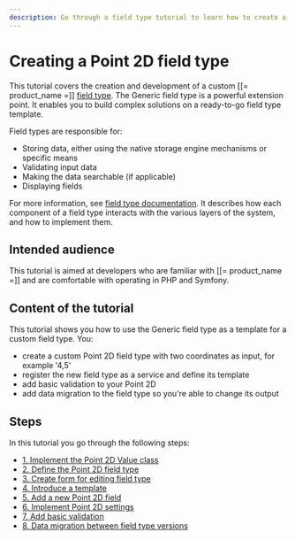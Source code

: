 ```yaml
---
description: Go through a field type tutorial to learn how to create a custom field type based on the built-in Generic field type.
---
```


# Creating a Point 2D field type

This tutorial covers the creation and development of a custom [[= product_name =]] [field type](create_custom_generic_field_type.md).
The Generic field type is a powerful extension point.
It enables you to build complex solutions on a ready-to-go field type template.

Field types are responsible for:

- Storing data, either using the native storage engine mechanisms or specific means
- Validating input data
- Making the data searchable (if applicable)
- Displaying fields

For more information, see [field type documentation](field_types.md).
It describes how each component of a field type interacts with the various layers of the system, and how to implement them.

## Intended audience

This tutorial is aimed at developers who are familiar with [[= product_name =]] and are comfortable with operating in PHP and Symfony.

## Content of the tutorial

This tutorial shows you how to use the Generic field type as a template for a custom field type.
You:

- create a custom Point 2D field type with two coordinates as input, for example '4,5'
- register the new field type as a service and define its template
- add basic validation to your Point 2D
- add data migration to the field type so you're able to change its output

## Steps

In this tutorial you go through the following steps:

- [1. Implement the Point 2D Value class](1_implement_the_point2d_value_class.md)
- [2. Define the Point 2D field type](2_define_point2d_field_type.md)
- [3. Create form for editing field type](3_create_form_for_point2d.md)
- [4. Introduce a template](4_introduce_a_template.md)
- [5. Add a new Point 2D field](5_add_a_field.md)
- [6. Implement Point 2D settings](6_settings.md)
- [7. Add basic validation](7_add_a_validation.md)
- [8. Data migration between field type versions](8_data_migration.md)
